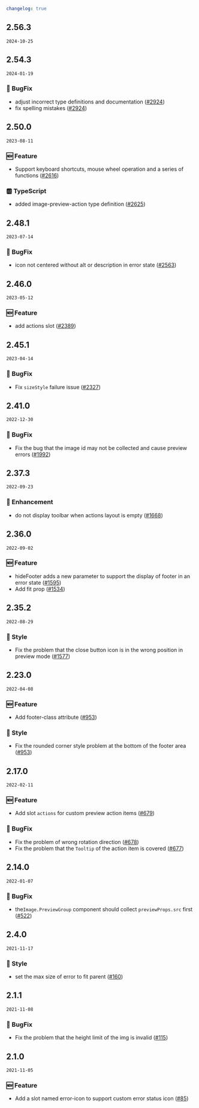 ```yaml
changelog: true
```

## 2.56.3

`2024-10-25`


## 2.54.3

`2024-01-19`

### 🐛 BugFix

- adjust incorrect type definitions and documentation ([#2924](https://github.com/arco-design/arco-design-vue/pull/2924))
- fix spelling mistakes ([#2924](https://github.com/arco-design/arco-design-vue/pull/2924))


## 2.50.0

`2023-08-11`

### 🆕 Feature

- Support keyboard shortcuts, mouse wheel operation and a series of functions ([#2616](https://github.com/arco-design/arco-design-vue/pull/2616))

### 🆎 TypeScript

- added  image-preview-action type definition ([#2625](https://github.com/arco-design/arco-design-vue/pull/2625))


## 2.48.1

`2023-07-14`

### 🐛 BugFix

- icon not centered without alt or description in error state ([#2563](https://github.com/arco-design/arco-design-vue/pull/2563))


## 2.46.0

`2023-05-12`

### 🆕 Feature

- add actions slot ([#2389](https://github.com/arco-design/arco-design-vue/pull/2389))


## 2.45.1

`2023-04-14`

### 🐛 BugFix

- Fix `sizeStyle` failure issue ([#2327](https://github.com/arco-design/arco-design-vue/pull/2327))


## 2.41.0

`2022-12-30`

### 🐛 BugFix

- Fix the bug that the image id may not be collected and cause preview errors ([#1992](https://github.com/arco-design/arco-design-vue/pull/1992))


## 2.37.3

`2022-09-23`

### 💎 Enhancement

- do not display toolbar when actions layout is empty ([#1668](https://github.com/arco-design/arco-design-vue/pull/1668))


## 2.36.0

`2022-09-02`

### 🆕 Feature

- hideFooter adds a new parameter to support the display of footer in an error state ([#1595](https://github.com/arco-design/arco-design-vue/pull/1595))
- Add fit prop ([#1534](https://github.com/arco-design/arco-design-vue/pull/1534))


## 2.35.2

`2022-08-29`

### 💅 Style

- Fix the problem that the close button icon is in the wrong position in preview mode ([#1577](https://github.com/arco-design/arco-design-vue/pull/1577))


## 2.23.0

`2022-04-08`

### 🆕 Feature

- Add footer-class attribute ([#953](https://github.com/arco-design/arco-design-vue/pull/953))

### 💅 Style

- Fix the rounded corner style problem at the bottom of the footer area ([#953](https://github.com/arco-design/arco-design-vue/pull/953))


## 2.17.0

`2022-02-11`

### 🆕 Feature

- Add slot `actions` for custom preview action items ([#679](https://github.com/arco-design/arco-design-vue/pull/679))

### 🐛 BugFix

- Fix the problem of wrong rotation direction ([#678](https://github.com/arco-design/arco-design-vue/pull/678))
- Fix the problem that the `Tooltip` of the action item is covered ([#677](https://github.com/arco-design/arco-design-vue/pull/677))


## 2.14.0

`2022-01-07`

### 🐛 BugFix

- the`Image.PreviewGroup` component should collect `previewProps.src` first ([#522](https://github.com/arco-design/arco-design-vue/pull/522))


## 2.4.0

`2021-11-17`

### 💅 Style

- set the max size of error to fit parent ([#160](https://github.com/arco-design/arco-design-vue/pull/160))


## 2.1.1

`2021-11-08`

### 🐛 BugFix

- Fix the problem that the height limit of the img is invalid ([#115](https://github.com/arco-design/arco-design-vue/pull/115))


## 2.1.0

`2021-11-05`

### 🆕 Feature

- Add a slot named error-icon to support custom error status icon ([#85](https://github.com/arco-design/arco-design-vue/pull/85))

